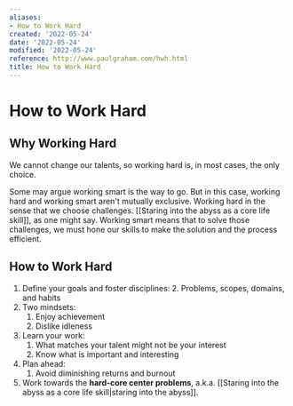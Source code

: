 ```yaml
---
aliases:
- How to Work Hard
created: '2022-05-24'
date: '2022-05-24'
modified: '2022-05-24'
reference: http://www.paulgraham.com/hwh.html
title: How to Work Hard
---
```


# How to Work Hard

## Why Working Hard

We cannot change our talents, so working hard is, in most cases, the only choice.

Some may argue working smart is the way to go. But in this case, working hard and working smart aren't mutually exclusive. Working hard in the sense that we choose challenges. [[Staring into the abyss as a core life skill]], as one might say. Working smart means that to solve those challenges, we must hone our skills to make the solution and the process efficient.

## How to Work Hard

1. Define your goals and foster disciplines:
    2. Problems, scopes, domains, and habits
3. Two mindsets:
	1. Enjoy achievement
	2. Dislike idleness
4. Learn your work:
	1. What matches your talent might not be your interest
	2. Know what is important and interesting
5. Plan ahead:
	1. Avoid diminishing returns and burnout
6. Work towards the **hard-core center problems**, a.k.a. [[Staring into the abyss as a core life skill|staring into the abyss]].
